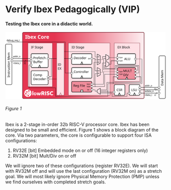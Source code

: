 # Verify Ibex Pedagogically (VIP)

#### Testing the Ibex core in a didactic world.

<p align="center"><img src="blockdiagram.svg" width="650"></p>

###### Figure 1

Ibex is a 2-stage in-order 32b RISC-V processor core. Ibex has been designed to be small and efficient. ​Figure 1 shows a block diagram of the core. Via two parameters, the core is configurable to support four ISA configurations:

1. RV32E [bit] Embedded mode on or off (16 integer registers only)
2. RV32M [bit] Mult/Div on or off

We will ignore two of these configurations (register RV32E). We will start with RV32M off and will use the last configuration (RV32M on) as a stretch goal. We will most likely ignore Physical Memory Protection (PMP) unless we find ourselves with completed stretch goals.
